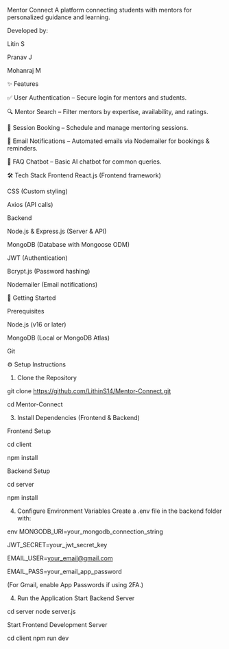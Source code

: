 Mentor Connect
A platform connecting students with mentors for personalized guidance and learning.

Developed by:

Litin S

Pranav J

Mohanraj M

✨ Features

✅ User Authentication – Secure login for mentors and students.

🔍 Mentor Search – Filter mentors by expertise, availability, and ratings.

📅 Session Booking – Schedule and manage mentoring sessions.

📧 Email Notifications – Automated emails via Nodemailer for bookings & reminders.

🤖 FAQ Chatbot – Basic AI chatbot for common queries.

🛠 Tech Stack
Frontend
React.js (Frontend framework)

CSS (Custom styling)

Axios (API calls)

Backend

Node.js & Express.js (Server & API)

MongoDB (Database with Mongoose ODM)

JWT (Authentication)

Bcrypt.js (Password hashing)

Nodemailer (Email notifications)

🚀 Getting Started

Prerequisites

Node.js (v16 or later)

MongoDB (Local or MongoDB Atlas)

Git

⚙️ Setup Instructions

1. Clone the Repository

git clone https://github.com/LithinS14/Mentor-Connect.git

cd Mentor-Connect

3. Install Dependencies (Frontend & Backend)

Frontend Setup

cd client

npm install

Backend Setup

cd  server

npm install

4. Configure Environment Variables
Create a .env file in the backend folder with:

env
MONGODB_URI=your_mongodb_connection_string

JWT_SECRET=your_jwt_secret_key

EMAIL_USER=your_email@gmail.com

EMAIL_PASS=your_email_app_password

(For Gmail, enable App Passwords if using 2FA.)

4. Run the Application
Start Backend Server

cd server
node server.js

Start Frontend Development Server

cd client
npm run dev

